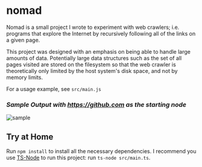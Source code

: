 # nomad

Nomad is a small project I wrote to experiment with web crawlers; i.e. programs that explore the Internet by recursively following all of the links on a given page.

This project was designed with an emphasis on being able to handle large amounts of data. Potentially large data structures such as the set of all pages visited are stored on the filesystem so that the web crawler is theoretically only limited by the host system's disk space, and not by memory limits.

For a usage example, see `src/main.js`

### *Sample Output with https://github.com as the starting node*
![sample](https://cdn.discordapp.com/attachments/642183847072759838/855666195302580234/unknown.png)

## Try at Home

Run `npm install` to install all the necessary dependencies. I recommend you use [TS-Node](https://www.npmjs.com/package/ts-node) to run this project: run `ts-node src/main.ts`.